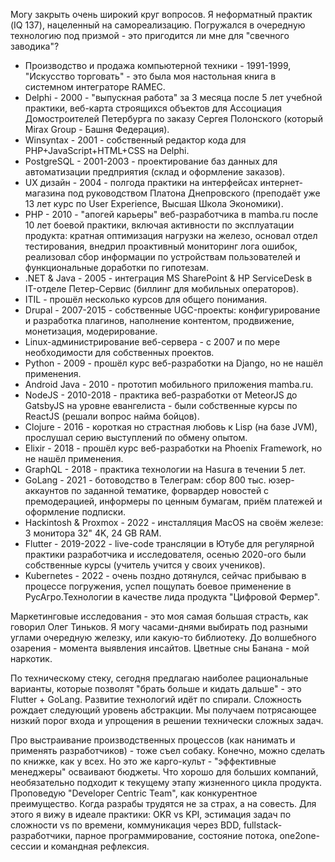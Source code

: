 Могу закрыть очень широкий круг вопросов. Я неформатный практик (IQ 137), нацеленный на самореализацию. Погружался в очередную технологию под призмой - это пригодится ли мне для "свечного заводика"?

- Производство и продажа компьютерной техники - 1991-1999, "Искусство торговать" - это была моя настольная книга в системном интеграторе RAMEC.
- Delphi - 2000 - "выпускная работа" за 3 месяца после 5 лет учебной практики, веб-карта строящихся объектов для Ассоциация Домостроителей Петербурга по заказу Сергея Полонского (который Mirax Group - Башня Федерация).
- Winsyntax - 2001 - собственный редактор кода для PHP+JavaScript+HTML+CSS на Delphi.
- PostgreSQL - 2001-2003 - проектирование баз данных для автоматизации предприятия (склад и оформление заказов).
- UX дизайн - 2004 - полгода практики на интерфейсах интернет-магазина под руководством Платона Днепровского (преподаёт уже 13 лет курс по User Experience, Высшая Школа Экономики).
- PHP - 2010 - "апогей карьеры" веб-разработчика в mamba.ru после 10 лет боевой практики, включая активности по эксплуатации продукта: кратная оптимизация нагрузки на железо, основал отдел тестирования, внедрил проактивный мониторинг лога ошибок, реализовал сбор информации по устройствам пользователей и функциональные доработки по гипотезам.
- .NET & Java - 2005 - интеграция MS SharePoint & HP ServiceDesk в IT-отделе Петер-Сервис (биллинг для мобильных операторов).
- ITIL - прошёл несколько курсов для общего понимания.
- Drupal - 2007-2015 - собственные UGC-проекты: конфигурирование и разработка плагинов, наполнение контентом, продвижение, монетизация, модерирование.
- Linux-администрирование веб-сервера - с 2007 и по мере необходимости для собственных проектов.
- Python - 2009 - прошёл курс веб-разработки на Django, но не нашёл применения.
- Android Java - 2010 - прототип мобильного приложения mamba.ru.
- NodeJS - 2010-2018 - практика веб-разработки от MeteorJS до GatsbyJS на уровне евангелиста - были собственные курсы по ReactJS (решали вопрос найма бойцов).
- Clojure - 2016 - короткая но страстная любовь к Lisp (на базе JVM), прослушал серию выступлений по обмену опытом.
- Elixir - 2018 - прошёл курс веб-разработки на Phoenix Framework, но не нашёл применения.
- GraphQL - 2018 - практика технологии на Hasura в течении 5 лет.
- GoLang - 2021 - ботоводство в Телеграм: сбор 800 тыс. юзер-аккаунтов по заданной тематике, форвардер новостей с премодерацией, информеры по ценным бумагам, приём платежей и оформление подписки.
- Hackintosh & Proxmox - 2022 - инсталляция MacOS на своём железе: 3 монитора 32" 4K, 24 GB RAM.
- Flutter - 2019-2022 - live-code трансляции в Ютубе для регулярной практики разработчика и исследователя, осенью 2020-ого были собственные курсы (учитель учится у своих учеников).
- Kubernetes - 2022 - очень поздно дотянулся, сейчас прибываю в процессе погружения, успел пощупать боевое применение в РусАгро.Технологии в качестве лида продукта "Цифровой Фермер".

Маркетинговые исследования - это моя самая большая страсть, как говорил Олег Тиньков. Я могу часами-днями выбирать под разными углами очередную железку, или какую-то библиотеку. До волшебного озарения - момента выявления инсайтов. Цветные сны Банана - мой наркотик.

По техническому стеку, сегодня предлагаю наиболее рациональные варианты, которые позволят "брать больше и кидать дальше" - это Flutter + GoLang. Развитие технологий идёт по спирали. Сложность рождает следующий уровень абстракции. Мы получаем потрясающее низкий порог входа и упрощения в решении технически сложных задач.

Про выстраивание производственных процессов (как нанимать и применять разработчиков) - тоже съел собаку. Конечно, можно сделать по книжке, как у всех. Но это же карго-культ - "эффективные менеджеры" осваивают бюджеты. Что хорошо для больших компаний, необязательно подходит к текущему этапу жизненного цикла продукта. Проповедую "Developer Centric Team", как конкурентное преимущество. Когда разрабы трудятся не за страх, а на совесть. Для этого я вижу в идеале практики: OKR vs KPI, эстимация задач по сложности vs по времени, коммуникация через BDD, fullstack-разработчики, парное программирование, состояние потока, one2one-сессии и командная рефлексия.
